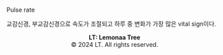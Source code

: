 Pulse rate

교감신경, 부교감신경으로 속도가 조절되고
하루 중 변화가 가장 많은 vital sign이다.



<p style="text-align: center;"><strong>LT: Lemonaa Tree</strong><br>
© 2024 LT. All rights reserved.</p>
